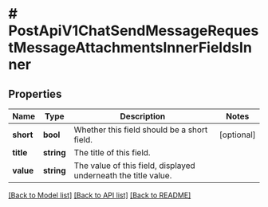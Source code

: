 # # PostApiV1ChatSendMessageRequestMessageAttachmentsInnerFieldsInner

## Properties

Name | Type | Description | Notes
------------ | ------------- | ------------- | -------------
**short** | **bool** | Whether this field should be a short field. | [optional]
**title** | **string** | The title of this field. |
**value** | **string** | The value of this field, displayed underneath the title value. |

[[Back to Model list]](../../README.md#models) [[Back to API list]](../../README.md#endpoints) [[Back to README]](../../README.md)
